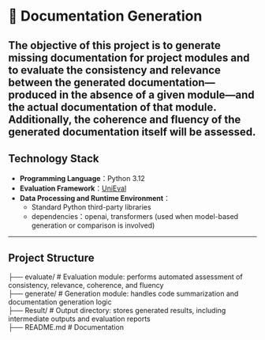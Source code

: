 # 📄 Documentation Generation

The objective of this project is to generate missing documentation for project modules and to evaluate the consistency and relevance between the generated documentation—produced in the absence of a given module—and the actual documentation of that module. Additionally, the coherence and fluency of the generated documentation itself will be assessed.
---

## Technology Stack

- **Programming Language**：Python 3.12
- **Evaluation Framework**：[UniEval](https://github.com/yangyi02/unieval)
- **Data Processing and Runtime Environment**：
  - Standard Python third-party libraries
  - dependencies：openai, transformers (used when model-based generation or comparison is involved)

---

## Project Structure
├── evaluate/           # Evaluation module: performs automated assessment of consistency, relevance, coherence, and fluency  
├── generate/           # Generation module: handles code summarization and documentation generation logic  
├── Result/             # Output directory: stores generated results, including intermediate outputs and evaluation reports  
├── README.md           # Documentation  




